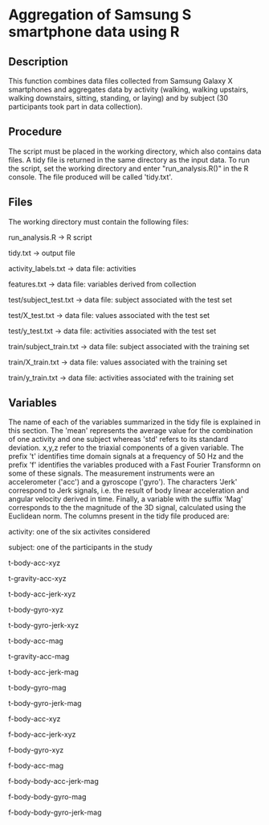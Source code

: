 # Aggregation of Samsung S smartphone data using R

## Description
This function combines data files collected from Samsung Galaxy X smartphones and aggregates data by activity (walking, walking upstairs, walking downstairs, sitting, standing, or laying) and by subject (30 participants took part in data collection).

## Procedure
The script must be placed in the working directory, which also contains data files. A tidy file is returned in the same directory as the input data. To run the script, set the working directory and enter "run_analysis.R()" in the R console. The file produced will be called 'tidy.txt'.

## Files
The working directory must contain the following files:

run_analysis.R -> R script

tidy.txt -> output file

activity_labels.txt -> data file: activities

features.txt -> data file: variables derived from collection

test/subject_test.txt -> data file: subject    associated with the test set

test/X_test.txt -> data file: values     associated with the test set

test/y_test.txt -> data file: activities associated with the test set

train/subject_train.txt -> data file: subject    associated with the training set

train/X_train.txt -> data file: values     associated with the training set

train/y_train.txt -> data file: activities associated with the training set

## Variables
The name of each of the variables summarized in the tidy file is explained in this section. The 'mean' represents the average value for the combination of one activity and one subject whereas 'std' refers to its standard deviation. x,y,z refer to the triaxial components of a given variable. The prefix 't' identifies time domain signals at a frequency of 50 Hz and the prefix 'f' identifies the variables produced with a Fast Fourier Transformn on some of these signals. The measurement instruments were an accelerometer ('acc') and a gyroscope ('gyro'). The characters 'Jerk' correspond to Jerk signals, i.e. the result of body linear acceleration and angular velocity derived in time. Finally, a variable with the suffix 'Mag' corresponds to the the magnitude of the 3D signal, calculated using the Euclidean norm. The columns present in the tidy file produced are:

activity: one of the six activites considered

subject: one of the participants in the study

t-body-acc-xyz

t-gravity-acc-xyz

t-body-acc-jerk-xyz

t-body-gyro-xyz

t-body-gyro-jerk-xyz

t-body-acc-mag

t-gravity-acc-mag

t-body-acc-jerk-mag

t-body-gyro-mag

t-body-gyro-jerk-mag

f-body-acc-xyz

f-body-acc-jerk-xyz

f-body-gyro-xyz

f-body-acc-mag

f-body-body-acc-jerk-mag

f-body-body-gyro-mag

f-body-body-gyro-jerk-mag
